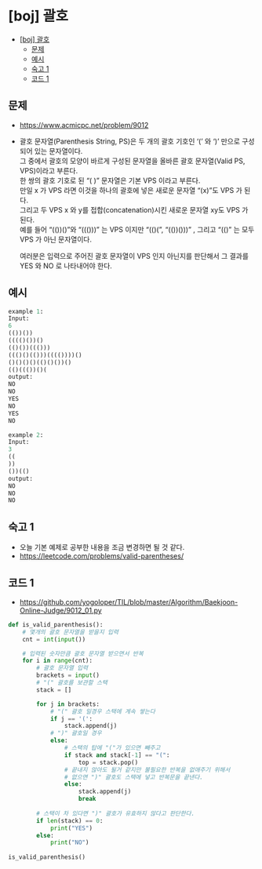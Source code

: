 # [boj] 괄호
<!-- TOC -->

- [[boj] 괄호](#boj-%EA%B4%84%ED%98%B8)
  - [문제](#%EB%AC%B8%EC%A0%9C)
  - [예시](#%EC%98%88%EC%8B%9C)
  - [숙고 1](#%EC%88%99%EA%B3%A0-1)
  - [코드 1](#%EC%BD%94%EB%93%9C-1)

<!-- /TOC -->

## 문제
- https://www.acmicpc.net/problem/9012
- 괄호 문자열(Parenthesis String, PS)은 두 개의 괄호 기호인 ‘(’ 와 ‘)’ 만으로 구성되어 있는 문자열이다.  
  그 중에서 괄호의 모양이 바르게 구성된 문자열을 올바른 괄호 문자열(Valid PS, VPS)이라고 부른다.  
  한 쌍의 괄호 기호로 된 “( )” 문자열은 기본 VPS 이라고 부른다.  
  만일 x 가 VPS 라면 이것을 하나의 괄호에 넣은 새로운 문자열 “(x)”도 VPS 가 된다.  
  그리고 두 VPS x 와 y를 접합(concatenation)시킨 새로운 문자열 xy도 VPS 가 된다.  
  예를 들어 “(())()”와 “((()))” 는 VPS 이지만 “(()(”, “(())()))” , 그리고 “(()” 는 모두 VPS 가 아닌 문자열이다. 

  여러분은 입력으로 주어진 괄호 문자열이 VPS 인지 아닌지를 판단해서 그 결과를 YES 와 NO 로 나타내어야 한다. 

## 예시
``` python
example 1:
Input:
6
(())())
(((()())()
(()())((()))
((()()(()))(((())))()
()()()()(()()())()
(()((())()(
output:
NO
NO
YES
NO
YES
NO

example 2:
Input:
3
((
))
())(()
output:
NO
NO
NO
```
## 숙고 1
- 오늘 기본 예제로 공부한 내용을 조금 변경하면 될 것 같다.
- https://leetcode.com/problems/valid-parentheses/

## 코드 1
- https://github.com/yogoloper/TIL/blob/master/Algorithm/Baekjoon-Online-Judge/9012_01.py  
``` python
def is_valid_parenthesis():
    # 몇개의 괄호 문자열을 받을지 입력
    cnt = int(input())

    # 입력된 숫자만큼 괄호 문자열 받으면서 반복
    for i in range(cnt):
        # 괄호 문자열 입력
        brackets = input()
        # "(" 괄호를 보관할 스택
        stack = []

        for j in brackets:
            # "(" 괄호 일경우 스택에 계속 쌓는다
            if j == '(':
                stack.append(j)
            # ")" 괄호일 경우
            else:
                # 스택의 탑에 "("가 있으면 빼주고
                if stack and stack[-1] == "(":
                    top = stack.pop()
                # 끝내지 않아도 될거 같지만 불필요한 반복을 없애주기 위해서
                # 없으면 ")" 괄호도 스택에 넣고 반복문을 끝낸다.
                else:
                    stack.append(j)
                    break
        
        # 스택이 차 있다면 ")" 괄호가 유효하지 않다고 판단한다.
        if len(stack) == 0:
            print("YES")
        else:
            print("NO")
            
is_valid_parenthesis()
```
